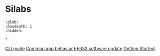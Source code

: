 ﻿# Silabs

```{toctree}
:glob:
:maxdepth: 1
:hidden:

*
```

[CLI guide](./silabs_cli_guide.md)
[Common app behavior](./silabs_common_app_behavior.md)
[EFR32 software update](./silabs_efr32_software_update.md)
[Getting Started](./silabs_getting_started.md)

